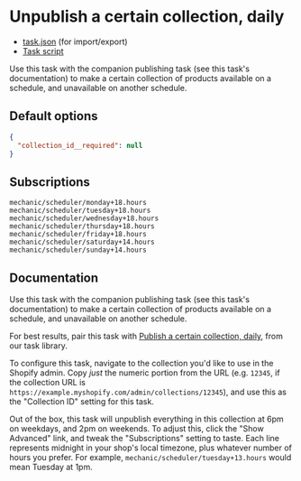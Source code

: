 # Unpublish a certain collection, daily

* [task.json](../../tasks/unpublish-a-certain-collection-daily.json) (for import/export)
* [Task script](./script.liquid)

Use this task with the companion publishing task (see this task's documentation) to make a certain collection of products available on a schedule, and unavailable on another schedule.

## Default options

```json
{
  "collection_id__required": null
}
```

## Subscriptions

```liquid
mechanic/scheduler/monday+18.hours
mechanic/scheduler/tuesday+18.hours
mechanic/scheduler/wednesday+18.hours
mechanic/scheduler/thursday+18.hours
mechanic/scheduler/friday+18.hours
mechanic/scheduler/saturday+14.hours
mechanic/scheduler/sunday+14.hours
```

## Documentation

Use this task with the companion publishing task (see this task's documentation) to make a certain collection of products available on a schedule, and unavailable on another schedule.

For best results, pair this task with [Publish a certain collection, daily](https://usemechanic.com/task/publish-a-certain-collection-daily), from our task library.

To configure this task, navigate to the collection you'd like to use in the Shopify admin. Copy _just_ the numeric portion from the URL (e.g. `12345`, if the collection URL is `https://example.myshopify.com/admin/collections/12345`), and use this as the "Collection ID" setting for this task.

Out of the box, this task will unpublish everything in this collection at 6pm on weekdays, and 2pm on weekends. To adjust this, click the "Show Advanced" link, and tweak the "Subscriptions" setting to taste. Each line represents midnight in your shop's local timezone, plus whatever number of hours you prefer. For example, `mechanic/scheduler/tuesday+13.hours` would mean Tuesday at 1pm.

